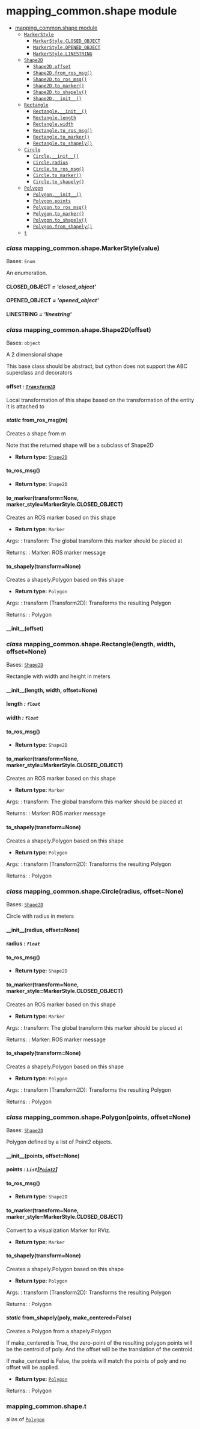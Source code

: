 # mapping_common.shape module

- [mapping_common.shape module]()
  - [`MarkerStyle`](#mapping_common.shape.MarkerStyle)
    - [`MarkerStyle.CLOSED_OBJECT`](#mapping_common.shape.MarkerStyle.CLOSED_OBJECT)
    - [`MarkerStyle.OPENED_OBJECT`](#mapping_common.shape.MarkerStyle.OPENED_OBJECT)
    - [`MarkerStyle.LINESTRING`](#mapping_common.shape.MarkerStyle.LINESTRING)
  - [`Shape2D`](#mapping_common.shape.Shape2D)
    - [`Shape2D.offset`](#mapping_common.shape.Shape2D.offset)
    - [`Shape2D.from_ros_msg()`](#mapping_common.shape.Shape2D.from_ros_msg)
    - [`Shape2D.to_ros_msg()`](#mapping_common.shape.Shape2D.to_ros_msg)
    - [`Shape2D.to_marker()`](#mapping_common.shape.Shape2D.to_marker)
    - [`Shape2D.to_shapely()`](#mapping_common.shape.Shape2D.to_shapely)
    - [`Shape2D.__init__()`](#mapping_common.shape.Shape2D.__init__)
  - [`Rectangle`](#mapping_common.shape.Rectangle)
    - [`Rectangle.__init__()`](#mapping_common.shape.Rectangle.__init__)
    - [`Rectangle.length`](#mapping_common.shape.Rectangle.length)
    - [`Rectangle.width`](#mapping_common.shape.Rectangle.width)
    - [`Rectangle.to_ros_msg()`](#mapping_common.shape.Rectangle.to_ros_msg)
    - [`Rectangle.to_marker()`](#mapping_common.shape.Rectangle.to_marker)
    - [`Rectangle.to_shapely()`](#mapping_common.shape.Rectangle.to_shapely)
  - [`Circle`](#mapping_common.shape.Circle)
    - [`Circle.__init__()`](#mapping_common.shape.Circle.__init__)
    - [`Circle.radius`](#mapping_common.shape.Circle.radius)
    - [`Circle.to_ros_msg()`](#mapping_common.shape.Circle.to_ros_msg)
    - [`Circle.to_marker()`](#mapping_common.shape.Circle.to_marker)
    - [`Circle.to_shapely()`](#mapping_common.shape.Circle.to_shapely)
  - [`Polygon`](#mapping_common.shape.Polygon)
    - [`Polygon.__init__()`](#mapping_common.shape.Polygon.__init__)
    - [`Polygon.points`](#mapping_common.shape.Polygon.points)
    - [`Polygon.to_ros_msg()`](#mapping_common.shape.Polygon.to_ros_msg)
    - [`Polygon.to_marker()`](#mapping_common.shape.Polygon.to_marker)
    - [`Polygon.to_shapely()`](#mapping_common.shape.Polygon.to_shapely)
    - [`Polygon.from_shapely()`](#mapping_common.shape.Polygon.from_shapely)
  - [`t`](#mapping_common.shape.t)

<a id="mapping_common.shape.MarkerStyle"></a>

### *class* mapping_common.shape.MarkerStyle(value)

Bases: `Enum`

An enumeration.

<a id="mapping_common.shape.MarkerStyle.CLOSED_OBJECT"></a>

#### CLOSED_OBJECT *= 'closed_object'*

<a id="mapping_common.shape.MarkerStyle.OPENED_OBJECT"></a>

#### OPENED_OBJECT *= 'opened_object'*

<a id="mapping_common.shape.MarkerStyle.LINESTRING"></a>

#### LINESTRING *= 'linestring'*

<a id="mapping_common.shape.Shape2D"></a>

### *class* mapping_common.shape.Shape2D(offset)

Bases: `object`

A 2 dimensional shape

This base class should be abstract,
but cython does not support the ABC superclass and decorators

<a id="mapping_common.shape.Shape2D.offset"></a>

#### offset *: [`Transform2D`](mapping_common.transform.md#mapping_common.transform.Transform2D)*

Local transformation of this shape based on
the transformation of the entity it is attached to

<a id="mapping_common.shape.Shape2D.from_ros_msg"></a>

#### *static* from_ros_msg(m)

Creates a shape from m

Note that the returned shape will be a subclass of Shape2D

* **Return type:**
  [`Shape2D`](#mapping_common.shape.Shape2D)

<a id="mapping_common.shape.Shape2D.to_ros_msg"></a>

#### to_ros_msg()

* **Return type:**
  `Shape2D`

<a id="mapping_common.shape.Shape2D.to_marker"></a>

#### to_marker(transform=None, marker_style=MarkerStyle.CLOSED_OBJECT)

Creates an ROS marker based on this shape

* **Return type:**
  `Marker`

Args:
: transform: The global transform this marker should be placed at

Returns:
: Marker: ROS marker message

<a id="mapping_common.shape.Shape2D.to_shapely"></a>

#### to_shapely(transform=None)

Creates a shapely.Polygon based on this shape

* **Return type:**
  `Polygon`

Args:
: transform (Transform2D): Transforms the resulting Polygon

Returns:
: Polygon

<a id="mapping_common.shape.Shape2D.__init__"></a>

#### \_\_init_\_(offset)

<a id="mapping_common.shape.Rectangle"></a>

### *class* mapping_common.shape.Rectangle(length, width, offset=None)

Bases: [`Shape2D`](#mapping_common.shape.Shape2D)

Rectangle with width and height in meters

<a id="mapping_common.shape.Rectangle.__init__"></a>

#### \_\_init_\_(length, width, offset=None)

<a id="mapping_common.shape.Rectangle.length"></a>

#### length *: `float`*

<a id="mapping_common.shape.Rectangle.width"></a>

#### width *: `float`*

<a id="mapping_common.shape.Rectangle.to_ros_msg"></a>

#### to_ros_msg()

* **Return type:**
  `Shape2D`

<a id="mapping_common.shape.Rectangle.to_marker"></a>

#### to_marker(transform=None, marker_style=MarkerStyle.CLOSED_OBJECT)

Creates an ROS marker based on this shape

* **Return type:**
  `Marker`

Args:
: transform: The global transform this marker should be placed at

Returns:
: Marker: ROS marker message

<a id="mapping_common.shape.Rectangle.to_shapely"></a>

#### to_shapely(transform=None)

Creates a shapely.Polygon based on this shape

* **Return type:**
  `Polygon`

Args:
: transform (Transform2D): Transforms the resulting Polygon

Returns:
: Polygon

<a id="mapping_common.shape.Circle"></a>

### *class* mapping_common.shape.Circle(radius, offset=None)

Bases: [`Shape2D`](#mapping_common.shape.Shape2D)

Circle with radius in meters

<a id="mapping_common.shape.Circle.__init__"></a>

#### \_\_init_\_(radius, offset=None)

<a id="mapping_common.shape.Circle.radius"></a>

#### radius *: `float`*

<a id="mapping_common.shape.Circle.to_ros_msg"></a>

#### to_ros_msg()

* **Return type:**
  `Shape2D`

<a id="mapping_common.shape.Circle.to_marker"></a>

#### to_marker(transform=None, marker_style=MarkerStyle.CLOSED_OBJECT)

Creates an ROS marker based on this shape

* **Return type:**
  `Marker`

Args:
: transform: The global transform this marker should be placed at

Returns:
: Marker: ROS marker message

<a id="mapping_common.shape.Circle.to_shapely"></a>

#### to_shapely(transform=None)

Creates a shapely.Polygon based on this shape

* **Return type:**
  `Polygon`

Args:
: transform (Transform2D): Transforms the resulting Polygon

Returns:
: Polygon

<a id="mapping_common.shape.Polygon"></a>

### *class* mapping_common.shape.Polygon(points, offset=None)

Bases: [`Shape2D`](#mapping_common.shape.Shape2D)

Polygon defined by a list of Point2 objects.

<a id="mapping_common.shape.Polygon.__init__"></a>

#### \_\_init_\_(points, offset=None)

<a id="mapping_common.shape.Polygon.points"></a>

#### points *: `List`[[`Point2`](mapping_common.transform.md#mapping_common.transform.Point2)]*

<a id="mapping_common.shape.Polygon.to_ros_msg"></a>

#### to_ros_msg()

* **Return type:**
  `Shape2D`

<a id="mapping_common.shape.Polygon.to_marker"></a>

#### to_marker(transform=None, marker_style=MarkerStyle.CLOSED_OBJECT)

Convert to a visualization Marker for RViz.

* **Return type:**
  `Marker`

<a id="mapping_common.shape.Polygon.to_shapely"></a>

#### to_shapely(transform=None)

Creates a shapely.Polygon based on this shape

* **Return type:**
  `Polygon`

Args:
: transform (Transform2D): Transforms the resulting Polygon

Returns:
: Polygon

<a id="mapping_common.shape.Polygon.from_shapely"></a>

#### *static* from_shapely(poly, make_centered=False)

Creates a Polygon from a shapely.Polygon

If make_centered is True, the zero-point of the resulting polygon points
will be the centroid of poly.
And the offset will be the translation of the centroid.

If make_centered is False, the points will match the points of poly
and no offset will be applied.

* **Return type:**
  [`Polygon`](#mapping_common.shape.Polygon)

Returns:
: Polygon

<a id="mapping_common.shape.t"></a>

### mapping_common.shape.t

alias of [`Polygon`](#mapping_common.shape.Polygon)

